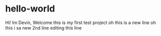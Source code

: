 # hello-world
Hi! Im Devin,
Welcome this is my first test project
oh this is a new line
oh this i sa new 2nd line
editing this line
